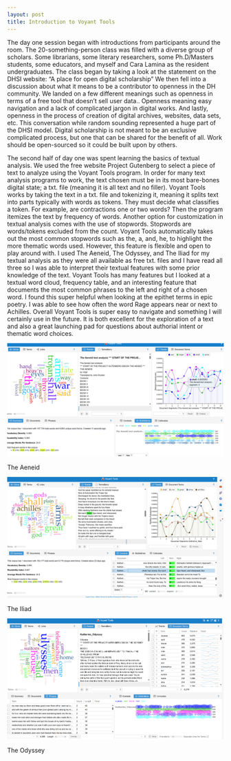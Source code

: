```yaml
---
layout: post
title: Introduction to Voyant Tools
---
```

The day one session began with introductions from participants around the room. The 20-something-person class was filled with a diverse group of scholars. Some librarians, some literary researchers, some Ph.D/Masters students, some educators, and myself and Cara Lamina as the resident undergraduates. The class began by taking a look at the statement on the DHSI website: “A place for open digital scholarship” We then fell into a discussion about what it means to be a contributor to openness in the DH community. We landed on a few different meanings such as openness in terms of a free tool that doesn’t sell user data.. Openness meaning easy navigation and a lack of complicated jargon in digital works. And lastly, openness in the process of creation of digital archives, websites, data sets, etc. This conversation while random sounding represented a huge part of the DHSI model. Digital scholarship is not meant to be an exclusive complicated process, but one that can be shared for the benefit of all. Work should be open-sourced so it could be built upon by others.

The second half of day one was spent learning the basics of textual analysis. We used the free website Project Gutenberg to select a piece of text to analyze using the Voyant Tools program. In order for many text analysis programs to work, the text chosen must be in its most bare-bones digital state; a txt. file  (meaning it is all text and no filler). Voyant Tools works by taking the text in a txt. file and tokenizing it, meaning it splits text into parts typically with words as tokens. They must decide what classifies a token. For example, are contractions one or two words? Then the program itemizes the text by frequency of words. Another option for customization in textual analysis comes with the use of stopwords. Stopwords are words/tokens excluded from the count. Voyant Tools automatically takes out the most common stopwords such as the, a, and, he, to highlight the more thematic words used. However, this feature is flexible and open to play around with. I used The Aeneid, The Odyssey, and The Iliad for my textual analysis as they were all available as free txt. files and I have read all three so I was able to interpret their textual features with some prior knowledge of the text. Voyant Tools has many features but I looked at a textual word cloud, frequency table, and an interesting feature that documents the most common phrases to the left and right of a chosen word. I found this super helpful when looking at the epithet terms in epic poetry. I was able to see how often the word Rage appears near or next to Achilles. Overall Voyant Tools is super easy to navigate and something I will certainly use in the future. It is both excellent for the exploration of a text and also a great launching pad for questions about authorial intent or thematic word choices. 


![](/assets/image/Voyant.png)


The Aeneid


![](/assets/image/Illiad.png)


The Iliad


![](/assets/image/Odyssey.png)


The Odyssey